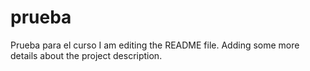 # prueba
Prueba para el curso
I am editing the README file. Adding some more details about the project description.
